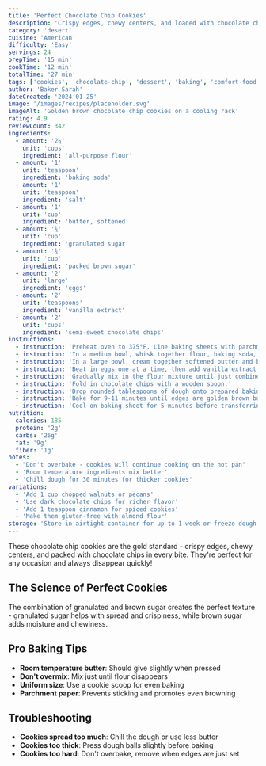 ```yaml
---
title: 'Perfect Chocolate Chip Cookies'
description: 'Crispy edges, chewy centers, and loaded with chocolate chips - the ultimate comfort cookie'
category: 'desert'
cuisine: 'American'
difficulty: 'Easy'
servings: 24
prepTime: '15 min'
cookTime: '12 min'
totalTime: '27 min'
tags: ['cookies', 'chocolate-chip', 'dessert', 'baking', 'comfort-food']
author: 'Baker Sarah'
dateCreated: '2024-01-25'
image: '/images/recipes/placeholder.svg'
imageAlt: 'Golden brown chocolate chip cookies on a cooling rack'
rating: 4.9
reviewCount: 342
ingredients:
  - amount: '2¼'
    unit: 'cups'
    ingredient: 'all-purpose flour'
  - amount: '1'
    unit: 'teaspoon'
    ingredient: 'baking soda'
  - amount: '1'
    unit: 'teaspoon'
    ingredient: 'salt'
  - amount: '1'
    unit: 'cup'
    ingredient: 'butter, softened'
  - amount: '¾'
    unit: 'cup'
    ingredient: 'granulated sugar'
  - amount: '¾'
    unit: 'cup'
    ingredient: 'packed brown sugar'
  - amount: '2'
    unit: 'large'
    ingredient: 'eggs'
  - amount: '2'
    unit: 'teaspoons'
    ingredient: 'vanilla extract'
  - amount: '2'
    unit: 'cups'
    ingredient: 'semi-sweet chocolate chips'
instructions:
  - instruction: 'Preheat oven to 375°F. Line baking sheets with parchment paper.'
  - instruction: 'In a medium bowl, whisk together flour, baking soda, and salt.'
  - instruction: 'In a large bowl, cream together softened butter and both sugars until light and fluffy, about 3 minutes.'
  - instruction: 'Beat in eggs one at a time, then add vanilla extract.'
  - instruction: 'Gradually mix in the flour mixture until just combined.'
  - instruction: 'Fold in chocolate chips with a wooden spoon.'
  - instruction: 'Drop rounded tablespoons of dough onto prepared baking sheets, spacing 2 inches apart.'
  - instruction: 'Bake for 9-11 minutes until edges are golden brown but centers still look slightly underbaked.'
  - instruction: 'Cool on baking sheet for 5 minutes before transferring to a wire rack.'
nutrition:
  calories: 185
  protein: '2g'
  carbs: '26g'
  fat: '9g'
  fiber: '1g'
notes:
  - "Don't overbake - cookies will continue cooking on the hot pan"
  - 'Room temperature ingredients mix better'
  - 'Chill dough for 30 minutes for thicker cookies'
variations:
  - 'Add 1 cup chopped walnuts or pecans'
  - 'Use dark chocolate chips for richer flavor'
  - 'Add 1 teaspoon cinnamon for spiced cookies'
  - 'Make them gluten-free with almond flour'
storage: 'Store in airtight container for up to 1 week or freeze dough balls for up to 3 months'
---
```


These chocolate chip cookies are the gold standard - crispy edges, chewy centers, and packed with chocolate chips in every bite. They're perfect for any occasion and always disappear quickly!

## The Science of Perfect Cookies

The combination of granulated and brown sugar creates the perfect texture - granulated sugar helps with spread and crispiness, while brown sugar adds moisture and chewiness.

## Pro Baking Tips

- **Room temperature butter**: Should give slightly when pressed
- **Don't overmix**: Mix just until flour disappears
- **Uniform size**: Use a cookie scoop for even baking
- **Parchment paper**: Prevents sticking and promotes even browning

## Troubleshooting

- **Cookies spread too much**: Chill the dough or use less butter
- **Cookies too thick**: Press dough balls slightly before baking
- **Cookies too hard**: Don't overbake, remove when edges are just set
